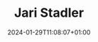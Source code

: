 ---
title: "Jari Stadler"
date: 2024-01-29T11:08:07+01:00
draft: false
image: "img/default.jpg"
weight: 3
description: Racing Engineer
---